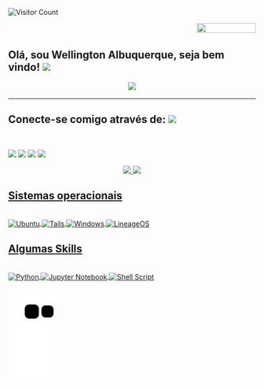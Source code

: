 ![Visitor Count](https://profile-counter.glitch.me/wellalbuquerque/count.svg)
<div style="text-align: right">
<img src="https://jojoee.jojoee.com/api/utcnow?refresh" width="120" height="20">
</div>

## Olá, sou Wellington Albuquerque, seja bem vindo! <img src="https://media.giphy.com/media/ZNFmtw8hXOJu8/giphy.gif" width="50">

<p align="center">
<img src="https://readme-typing-svg.herokuapp.com?duration=25000&color=3164F7&height=100&lines=Como+posso+ajudar%3F">
</p>

----

## Conecte-se comigo através de: <img src="https://media2.giphy.com/media/du3J3cXyzhj75IOgvA/giphy.gif?cid=ecf05e47fzu2s1k6xoqp94hs7gta1brc34wp5b50fcsgug2k&rid=giphy.gif&ct=g" width="50">
<br>
<div> 
  
  <a href="https://www.linkedin.com/in/wellalbuquerque" target="_blank"><img src="https://img.shields.io/badge/-LinkedIn-%230077B5?style=for-the-badge&logo=linkedin&logoColor=white" target="_blank"></a>
 	<a href="https://t.me/in/wellalbuquerque" target="_blank"><img src="https://img.shields.io/badge/Telegram-2CA5E0?style=for-the-badge&logo=telegram&logoColor=white" target="_blank"></a>
 <a href="https://discord.gg/874410753279553576" target="_blank"><img src="https://img.shields.io/badge/Discord-7289DA?style=for-the-badge&logo=discord&logoColor=white" target="_blank"></a> 
  <a href = "mailto:wellalbuquerquewell@live.com"><img src="https://img.shields.io/badge/Microsoft_Outlook-0078D4?style=for-the-badge&logo=microsoft-outlook&logoColor=white" target="_blank"></a>
  
</div>
<div align="center">
  <a href="https://github.com/wellalbuquerque">
  <img height="180em" src="https://github-readme-stats.vercel.app/api?username=wellalbuquerque&show_icons=true&theme=dracula&include_all_commits=true&count_private=true"/>
  <img height="180em" src="https://github-readme-stats.vercel.app/api/top-langs/?username=wellalbuquerque&layout=compact&langs_count=7&theme=dracula"/>
    
</div>

  ## Sistemas operacionais
  <div style="display: inline_block"><br>
  <img align="center" alt="Ubuntu" height="28" width="94" src="https://img.shields.io/badge/Ubuntu-E95420?style=for-the-badge&logo=ubuntu&logoColor=white">
  <img align="center" alt="Tails" height="28" width="94" src="https://img.shields.io/badge/Tails%20-56347C?&style=for-the-badge&logo=tails&logoColor=white">
  <img align="center" alt="Windows" height="28" width="94" src="https://img.shields.io/badge/Windows-0078D6?style=for-the-badge&logo=windows&logoColor=white">
  <img align="center" alt="LineageOS" height="28" width="94" src="https://img.shields.io/badge/Android-3DDC84?style=for-the-badge&logo=android&logoColor=white">
  
</div>
  
## Algumas Skills
  <div style="display: inline_block"><br>
  <img align="center" alt="Python" height="28" width="94" src="https://img.shields.io/badge/Python-3776AB?style=for-the-badge&logo=python&logoColor=white">
  <img align="center" alt="Jupyter Notebook" height="28" width="94" src="https://img.shields.io/badge/Made%20with-Jupyter-orange?style=for-the-badge&logo=Jupyter">
  <img align="center" alt="Shell Script" height="28" width="94" src="https://img.shields.io/badge/Shell_Script-121011?style=for-the-badge&logo=gnubash&logoColor=white">
 
</div>
  
  <div> 

  ![Snake animation](https://github.com/wellalbuquerque/wellalbuquerque/blob/output/github-contribution-grid-snake.svg)
 
</div>
  

  

<!--
**wellalbuquerque/wellalbuquerque** is a ✨ _special_ ✨ repository because its `README.md` (this file) appears on your GitHub profile.




  

